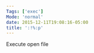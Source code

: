 ```yaml
---
Tags: ['exec']
Mode: 'normal'
date: 2015-12-11T19:08:16-05:00
title: ':!%:p'
---
```


Execute open file
